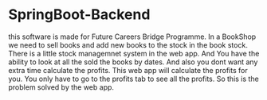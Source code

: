 # SpringBoot-Backend
this software is made for Future Careers Bridge Programme. In a BookShop we need to sell books and add new books to the stock in the book stock. There is a little stock managemnet system in the web app. And You have the ability to look at all the sold the books by dates. And also you dont want any extra time calculate the profits. This web app will calculate the profits for you. You only have to go to the profits tab to see all the profits. So this is the problem solved by the web app.
